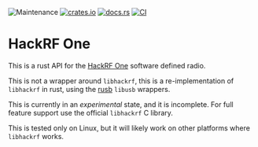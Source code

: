 ![Maintenance](https://img.shields.io/badge/maintenance-experimental-blue.svg)
[![crates.io](https://img.shields.io/crates/v/hackrfone.svg)](https://crates.io/crates/hackrfone)
[![docs.rs](https://docs.rs/hackrfone/badge.svg)](https://docs.rs/hackrfone/)
[![CI](https://github.com/newAM/hackrfone/workflows/CI/badge.svg)](https://github.com/newAM/hackrfone/actions)

# HackRF One

This is a rust API for the [HackRF One] software defined radio.

This is not a wrapper around `libhackrf`, this is a re-implementation of
`libhackrf` in rust, using the [rusb] `libusb` wrappers.

This is currently in an *experimental* state, and it is incomplete.
For full feature support use the official `libhackrf` C library.

This is tested only on Linux, but it will likely work on other platforms where
`libhackrf` works.

[rusb]: https://github.com/a1ien/rusb
[HackRF One]: https://greatscottgadgets.com/hackrf/one/
